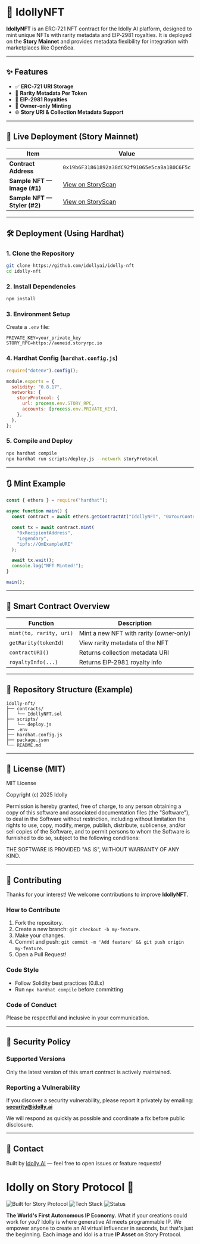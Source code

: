 # 🎤 IdollyNFT

**IdollyNFT** is an ERC‑721 NFT contract for the Idolly AI platform, designed to mint unique NFTs with rarity metadata and EIP‑2981 royalties. It is deployed on the **Story Mainnet** and provides metadata flexibility for integration with marketplaces like OpenSea.

---

## ✨ Features

* ✅ **ERC‑721 URI Storage**
* 🌈 **Rarity Metadata Per Token**
* 💸 **EIP‑2981 Royalties**
* 🔐 **Owner‑only Minting**
* 🌐 **Story URI & Collection Metadata Support**

---

## 🔗 Live Deployment (Story Mainnet)

| Item                         | Value                                                                                                     |
| ---------------------------- | --------------------------------------------------------------------------------------------------------- |
| **Contract Address**         | `0x19b6F31861892a38dC92f91065e5caBa1B0C6F5c`                                                              |
| **Sample NFT — Image (#1)**  | [View on StoryScan](https://www.storyscan.io/token/0x19b6F31861892a38dC92f91065e5caBa1B0C6F5c/instance/1) |
| **Sample NFT — Styler (#2)** | [View on StoryScan](https://www.storyscan.io/token/0x19b6F31861892a38dC92f91065e5caBa1B0C6F5c/instance/2) |

---

## 🛠️ Deployment (Using Hardhat)

### 1. Clone the Repository

```bash
git clone https://github.com/idollyai/idolly-nft
cd idolly-nft
```

### 2. Install Dependencies

```bash
npm install
```

### 3. Environment Setup

Create a `.env` file:

```env
PRIVATE_KEY=your_private_key
STORY_RPC=https://aeneid.storyrpc.io
```

### 4. Hardhat Config (`hardhat.config.js`)

```js
require("dotenv").config();

module.exports = {
  solidity: "0.8.17",
  networks: {
    storyProtocol: {
      url: process.env.STORY_RPC,
      accounts: [process.env.PRIVATE_KEY],
    },
  },
};
```

### 5. Compile and Deploy

```bash
npx hardhat compile
npx hardhat run scripts/deploy.js --network storyProtocol
```

---

## 🔃 Mint Example

```js
const { ethers } = require("hardhat");

async function main() {
  const contract = await ethers.getContractAt("IdollyNFT", "0xYourContractAddress");

  const tx = await contract.mint(
    "0xRecipientAddress",
    "Legendary",
    "ipfs://QmExampleURI"
  );

  await tx.wait();
  console.log("NFT Minted!");
}

main();
```

---

## 🔎 Smart Contract Overview

| Function                | Description                             |
| ----------------------- | --------------------------------------- |
| `mint(to, rarity, uri)` | Mint a new NFT with rarity (owner‑only) |
| `getRarity(tokenId)`    | View rarity metadata of the NFT         |
| `contractURI()`         | Returns collection metadata URI         |
| `royaltyInfo(...)`      | Returns EIP‑2981 royalty info           |

---

## 📂 Repository Structure (Example)

```
idolly-nft/
├── contracts/
│   └── IdollyNFT.sol
├── scripts/
│   └── deploy.js
├── .env
├── hardhat.config.js
├── package.json
└── README.md
```

---

## 📄 License (MIT)

MIT License

Copyright (c) 2025 Idolly

Permission is hereby granted, free of charge, to any person obtaining a copy
of this software and associated documentation files (the "Software"), to deal
in the Software without restriction, including without limitation the rights
to use, copy, modify, merge, publish, distribute, sublicense, and/or sell
copies of the Software, and to permit persons to whom the Software is
furnished to do so, subject to the following conditions:

THE SOFTWARE IS PROVIDED "AS IS", WITHOUT WARRANTY OF ANY KIND.

---

## 🤝 Contributing

Thanks for your interest! We welcome contributions to improve **IdollyNFT**.

### How to Contribute

1. Fork the repository.
2. Create a new branch: `git checkout -b my-feature`.
3. Make your changes.
4. Commit and push: `git commit -m 'Add feature' && git push origin my-feature`.
5. Open a Pull Request!

### Code Style

* Follow Solidity best practices (0.8.x)
* Run `npx hardhat compile` before committing

### Code of Conduct

Please be respectful and inclusive in your communication.

---

## 🔐 Security Policy

### Supported Versions

Only the latest version of this smart contract is actively maintained.

### Reporting a Vulnerability

If you discover a security vulnerability, please report it privately by emailing: **[security@idolly.ai](mailto:security@idolly.ai)**

We will respond as quickly as possible and coordinate a fix before public disclosure.

---

## 💬 Contact

Built by [Idolly AI](https://idolly.ai) — feel free to open issues or feature requests!

# Idolly on Story Protocol 🚀

![Built for Story Protocol](https://img.shields.io/badge/Built%20for-Story%20Protocol-blueviolet)
![Tech Stack](https://img.shields.io/badge/Tech-Web3-orange)
![Status](https://img.shields.io/badge/Status-Hackathon%20MVP-brightgreen)

**The World's First Autonomous IP Economy.** What if your creations could work for you? Idolly is where generative AI meets programmable IP. We empower anyone to create an AI virtual influencer in seconds, but that's just the beginning. Each image and Idol is a true **IP Asset** on Story Protocol.

<!-- The rest of the README ("Why We're Building This" etc.) remains unchanged -->
